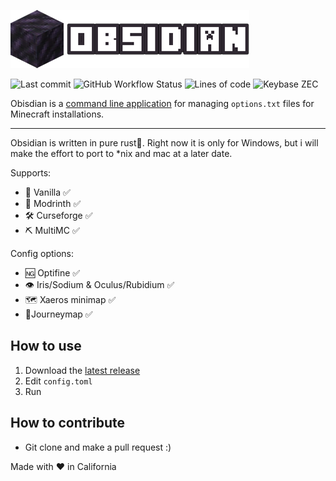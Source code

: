 ![Obsidian](/assets/logo.png "Obsidian")

 ![Last commit](https://img.shields.io/github/last-commit/0xicl33n/obsidian) ![GitHub Workflow Status](https://img.shields.io/github/actions/workflow/status/0xicl33n/obsidian/quickstart.yml) ![Lines of code](https://img.shields.io/tokei/lines/github/0xicl33n/obsidian) ![Keybase ZEC](https://img.shields.io/keybase/zec/ph0sgene)


Obisdian is a [command line application](https://en.wikipedia.org/wiki/Command-line_interface) for managing `options.txt` files for Minecraft installations. 
___

Obsidian is written in pure rust🦀. Right now it is only for Windows, but i will make the effort to port to *nix and mac at a later date.

Supports:
- 🍦 Vanilla ✅
- 🧩 Modrinth ✅
- 🛠️ Curseforge ✅
- ⛏️ MultiMC ✅

Config options:

- 🆖 Optifine ✅
- 👁️ Iris/Sodium & Oculus/Rubidium ✅
- 🗺️ Xaeros minimap ✅
- 🧭Journeymap ✅


## How to use 
1) Download the [latest release](https://github.com/0xicl33n/obsidian/releases)
2) Edit `config.toml`
3) Run

## How to contribute
- Git clone and make a pull request :)


Made with ❤️ in California
